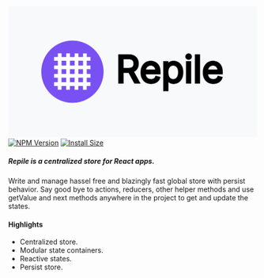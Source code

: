 ![alt text](https://github.com/varunpbardwaj/repile/blob/main/cover.png?raw=true)
[![NPM Version](https://img.shields.io/npm/v/repile.svg?style=flat)](https://www.npmjs.org/package/repile)
[![Install Size](https://packagephobia.now.sh/badge?p=repile)](https://packagephobia.now.sh/result?p=repile)

##### Repile is a centralized store for React apps.</p>

<p>Write and manage hassel free and blazingly fast global store with persist behavior. Say good bye to actions, reducers, other helper methods and use getValue and next methods anywhere in the project to get and update the states.

#### Highlights

- Centralized store.
- Modular state containers.
- Reactive states.
- Persist store.
